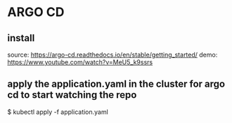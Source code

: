 # ARGO CD

## install
source: https://argo-cd.readthedocs.io/en/stable/getting_started/
demo: https://www.youtube.com/watch?v=MeU5_k9ssrs



## apply the application.yaml in the cluster for argo cd to start watching the repo

$ kubectl apply -f application.yaml

